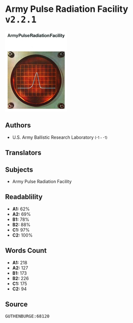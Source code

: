 # Army Pulse Radiation Facility <kbd>v2.2.1</kbd>

![](./cover.medium.jpg "")

## Authors


 - U.S. Army Ballistic Research Laboratory <small>(-1 - -1)</small>

## Translators



## Subjects


 - Army Pulse Radiation Facility

## Readablility


 - **A1:** 62%
 - **A2:** 69%
 - **B1:** 78%
 - **B2:** 88%
 - **C1:** 97%
 - **C2:** 100%

## Words Count


 - **A1:** 218
 - **A2:** 127
 - **B1:** 173
 - **B2:** 226
 - **C1:** 175
 - **C2:** 94

## Source


<kbd>GUTHENBURGE:68120</kbd>
